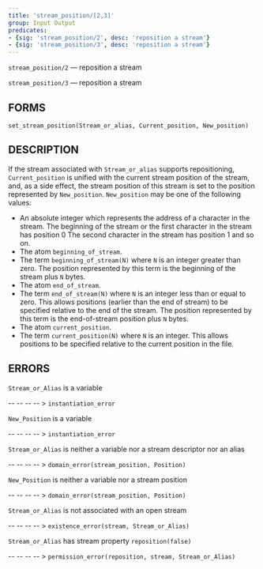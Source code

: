 ```yaml
---
title: 'stream_position/[2,3]'
group: Input Output
predicates:
- {sig: 'stream_position/2', desc: 'reposition a stream'}
- {sig: 'stream_position/3', desc: 'reposition a stream'}
---
```

`stream_position/2` — reposition a stream

`stream_position/3` — reposition a stream

## FORMS

```
set_stream_position(Stream_or_alias, Current_position, New_position)
```

## DESCRIPTION

If the stream associated with `Stream_or_alias` supports repositioning, `Current_position` is unified with the current stream position of the stream, and, as a side effect, the stream position of this stream is set to the position represented by `New_position`. `New_position` may be one of the following values:

- An absolute integer which represents the address of a character in the stream. The beginning of the stream or the first character in the stream has position 0 The second character in the stream has position 1 and so on.
- The atom `beginning_of_stream`.
- The term `beginning_of_stream(N)` where `N` is an integer greater than zero. The position represented by this term is the beginning of the stream plus `N` bytes.
- The atom `end_of_stream`.
- The term `end_of_stream(N)` where `N` is an integer less than or equal to zero. This allows positions (earlier than the end of stream) to be specified relative to the end of the stream. The position represented by this term is the end-of-stream position plus `N` bytes.
- The atom `current_position`.
- The term `current_position(N)` where `N` is an integer. This allows positions to be specified relative to the current position in the file.

## ERRORS

`Stream_or_Alias` is a variable

-- -- -- -- > `instantiation_error`

`New_Position` is a variable

-- -- -- -- > `instantiation_error`

`Stream_or_Alias` is neither a variable nor a stream descriptor nor an alias

-- -- -- -- > `domain_error(stream_position, Position)`

`New_Position` is neither a variable nor a stream position

-- -- -- -- > `domain_error(stream_position, Position)`

`Stream_or_Alias` is not associated with an open stream

-- -- -- -- > `existence_error(stream, Stream_or_Alias)`

`Stream_or_Alias` has stream property `reposition(false)`

-- -- -- -- > `permission_error(reposition, stream, Stream_or_Alias)`


